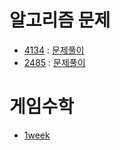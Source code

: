 # 알고리즘 문제
- [4134](https://www.acmicpc.net/problem/4134) : [문제풀이](https://github.com/uniye/Algorithm_code/blob/main/10week/4134.cpp)
- [2485](https://www.acmicpc.net/problem/2485) : [문제풀이](https://github.com/uniye/Algorithm_code/blob/main/10week/2485.cpp)

# 게임수학
- [1week](https://github.com/uniye/gameMathByD/blob/main/1week/1week.md)
